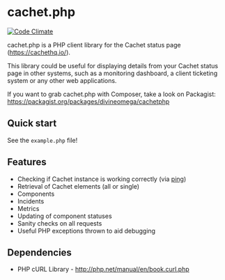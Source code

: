 # cachet.php

[![Code Climate](https://codeclimate.com/github/DivineOmega/cachet.php/badges/gpa.svg)](https://codeclimate.com/github/DivineOmega/cachet.php)

cachet.php is a PHP client library for the Cachet status page (https://cachethq.io/).

This library could be useful for displaying details from your Cachet status page in other systems, such as a monitoring dashboard, a client ticketing system or any other web applications.

If you want to grab cachet.php with Composer, take a look on Packagist: https://packagist.org/packages/divineomega/cachetphp

## Quick start

See the `example.php` file!

## Features

* Checking if Cachet instance is working correctly (via [ping](https://docs.cachethq.io/v1.0/docs/ping))
* Retrieval of Cachet elements (all or single)
 * Components
 * Incidents
 * Metrics
* Updating of component statuses
* Sanity checks on all requests
* Useful PHP exceptions thrown to aid debugging

## Dependencies

* PHP cURL Library - http://php.net/manual/en/book.curl.php
